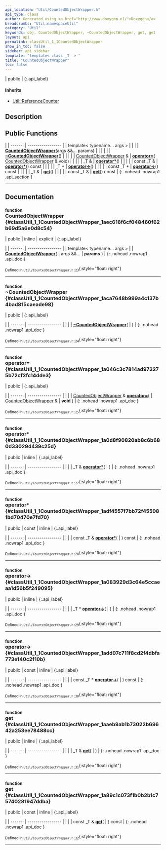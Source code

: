 ```yaml
---
api_location: "Util/CountedObjectWrapper.h"
api_type: class
author: Generated using <a href="http://www.doxygen.nl/">Doxygen</a>
breadcrumbs: "Util:namespaceUtil"
category: "Util"
keywords: obj, CountedObjectWrapper, ~CountedObjectWrapper, get, get
layout: api
permalink: classUtil_1_1CountedObjectWrapper
show_in_toc: false
sidebar: api_sidebar
template: "template< class _T  > "
title: "CountedObjectWrapper"
toc: false
---
```


| public |
{:.api_label}

#### Inherits

* [Util::ReferenceCounter](classUtil_1_1ReferenceCounter)


## Description





## Public Functions

|
| ------: | ----------------- |
| template< typename... args >  | |
|  | **[CountedObjectWrapper](#classUtil_1_1CountedObjectWrapper_1aec616f6cf048460f62b69d5a6e0d8c54)**(args &&... params) |
|  | |
|  | **[~CountedObjectWrapper](#classUtil_1_1CountedObjectWrapper_1aca7648b999a4c137b4bad815caeade98)**() |
|  | |
| [CountedObjectWrapper](classUtil_1_1CountedObjectWrapper) & | **[operator=](#classUtil_1_1CountedObjectWrapper_1a046c3c7814ad972275b72cf2fc14dde3)**( [CountedObjectWrapper](classUtil_1_1CountedObjectWrapper) & void) |
|  | |
| _T & | **[operator*](#classUtil_1_1CountedObjectWrapper_1a0d8f90820ab8c6b680d33029d439c25d)**() |
|  | |
| const _T & | **[operator*](#classUtil_1_1CountedObjectWrapper_1adf4557f7bb72f455081bd70470e7fd70)**() const |
|  | |
| _T * | **[operator-&gt;](#classUtil_1_1CountedObjectWrapper_1a083929d3c64e5ccaeaa1d56b5f249095)**() |
|  | |
| const _T * | **[operator-&gt;](#classUtil_1_1CountedObjectWrapper_1add07c711f8cd2f4dbfa773e140c2f10b)**() const |
|  | |
| _T & | **[get](#classUtil_1_1CountedObjectWrapper_1aaeb9ab1b73022b69642a253ee78488cc)**() |
|  | |
| const _T & | **[get](#classUtil_1_1CountedObjectWrapper_1a89c1c073f1b0b2b1c75740281947ddba)**() const |
{: .nohead .nowrap1 .api_section }


-------------------------------------------------------------------

## Documentation

### <small>function</small><br/> CountedObjectWrapper {#classUtil_1_1CountedObjectWrapper_1aec616f6cf048460f62b69d5a6e0d8c54}

| public | inline | explicit |
{:.api_label}

|
| ------: | ----------------- |
| template< typename... args > |
|  **[CountedObjectWrapper](#classUtil_1_1CountedObjectWrapper_1aec616f6cf048460f62b69d5a6e0d8c54)**( | args &&... | **params** ) |
{: .nohead .nowrap1 .api_doc }





<sub>Defined in `Util/CountedObjectWrapper.h:23`</sub>{:style="float: right"}

-------------------------------------------------------------------

### <small>function</small><br/> ~CountedObjectWrapper {#classUtil_1_1CountedObjectWrapper_1aca7648b999a4c137b4bad815caeade98}

| public |
{:.api_label}

|
| ------: | ----------------- |
|  |
|  **[~CountedObjectWrapper](#classUtil_1_1CountedObjectWrapper_1aca7648b999a4c137b4bad815caeade98)**( |  ) |
{: .nohead .nowrap1 .api_doc }





<sub>Defined in `Util/CountedObjectWrapper.h:24`</sub>{:style="float: right"}

-------------------------------------------------------------------

### <small>function</small><br/> operator= {#classUtil_1_1CountedObjectWrapper_1a046c3c7814ad972275b72cf2fc14dde3}

| public |
{:.api_label}

|
| ------: | ----------------- |
|  |
| [CountedObjectWrapper](classUtil_1_1CountedObjectWrapper) & **[operator=](#classUtil_1_1CountedObjectWrapper_1a046c3c7814ad972275b72cf2fc14dde3)**( |  [CountedObjectWrapper](classUtil_1_1CountedObjectWrapper) & | **void** ) |
{: .nohead .nowrap1 .api_doc }





<sub>Defined in `Util/CountedObjectWrapper.h:25`</sub>{:style="float: right"}

-------------------------------------------------------------------

### <small>function</small><br/> operator* {#classUtil_1_1CountedObjectWrapper_1a0d8f90820ab8c6b680d33029d439c25d}

| public | inline |
{:.api_label}

|
| ------: | ----------------- |
|  |
| _T & **[operator*](#classUtil_1_1CountedObjectWrapper_1a0d8f90820ab8c6b680d33029d439c25d)**( |  ) |
{: .nohead .nowrap1 .api_doc }





<sub>Defined in `Util/CountedObjectWrapper.h:27`</sub>{:style="float: right"}

-------------------------------------------------------------------

### <small>function</small><br/> operator* {#classUtil_1_1CountedObjectWrapper_1adf4557f7bb72f455081bd70470e7fd70}

| public | const | inline |
{:.api_label}

|
| ------: | ----------------- |
|  |
| const _T & **[operator*](#classUtil_1_1CountedObjectWrapper_1adf4557f7bb72f455081bd70470e7fd70)**( |  ) const |
{: .nohead .nowrap1 .api_doc }





<sub>Defined in `Util/CountedObjectWrapper.h:28`</sub>{:style="float: right"}

-------------------------------------------------------------------

### <small>function</small><br/> operator-&gt; {#classUtil_1_1CountedObjectWrapper_1a083929d3c64e5ccaeaa1d56b5f249095}

| public | inline |
{:.api_label}

|
| ------: | ----------------- |
|  |
| _T * **[operator-&gt;](#classUtil_1_1CountedObjectWrapper_1a083929d3c64e5ccaeaa1d56b5f249095)**( |  ) |
{: .nohead .nowrap1 .api_doc }





<sub>Defined in `Util/CountedObjectWrapper.h:29`</sub>{:style="float: right"}

-------------------------------------------------------------------

### <small>function</small><br/> operator-&gt; {#classUtil_1_1CountedObjectWrapper_1add07c711f8cd2f4dbfa773e140c2f10b}

| public | const | inline |
{:.api_label}

|
| ------: | ----------------- |
|  |
| const _T * **[operator-&gt;](#classUtil_1_1CountedObjectWrapper_1add07c711f8cd2f4dbfa773e140c2f10b)**( |  ) const |
{: .nohead .nowrap1 .api_doc }





<sub>Defined in `Util/CountedObjectWrapper.h:30`</sub>{:style="float: right"}

-------------------------------------------------------------------

### <small>function</small><br/> get {#classUtil_1_1CountedObjectWrapper_1aaeb9ab1b73022b69642a253ee78488cc}

| public | inline |
{:.api_label}

|
| ------: | ----------------- |
|  |
| _T & **[get](#classUtil_1_1CountedObjectWrapper_1aaeb9ab1b73022b69642a253ee78488cc)**( |  ) |
{: .nohead .nowrap1 .api_doc }





<sub>Defined in `Util/CountedObjectWrapper.h:31`</sub>{:style="float: right"}

-------------------------------------------------------------------

### <small>function</small><br/> get {#classUtil_1_1CountedObjectWrapper_1a89c1c073f1b0b2b1c75740281947ddba}

| public | const | inline |
{:.api_label}

|
| ------: | ----------------- |
|  |
| const _T & **[get](#classUtil_1_1CountedObjectWrapper_1a89c1c073f1b0b2b1c75740281947ddba)**( |  ) const |
{: .nohead .nowrap1 .api_doc }





<sub>Defined in `Util/CountedObjectWrapper.h:32`</sub>{:style="float: right"}

-------------------------------------------------------------------

